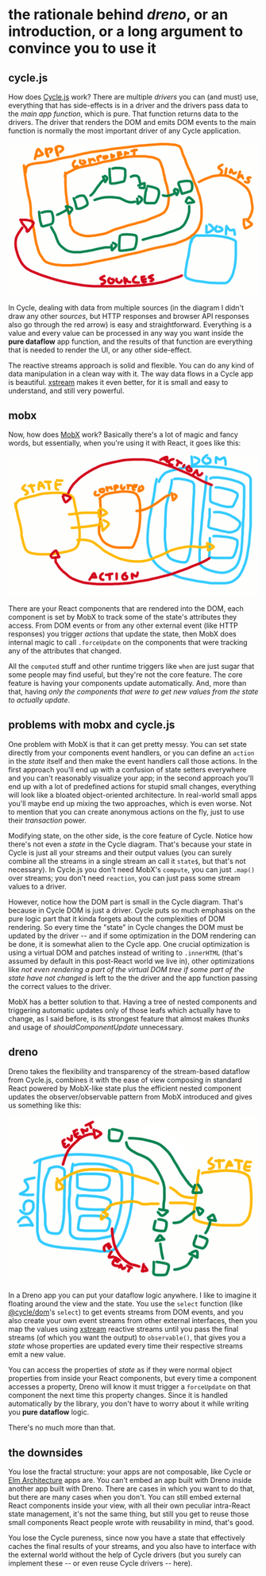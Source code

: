 # the rationale behind _dreno_, or an introduction, or a long argument to convince you to use it

## cycle.js

How does [Cycle.js](https://github.com/cyclejs/cyclejs) work? There are multiple _drivers_ you can (and must) use, everything that has side-effects is in a driver and the drivers pass data to the _main app function_, which is pure. That function returns data to the drivers. The driver that renders the DOM and emits DOM events to the main function is normally the most important driver of any Cycle application.

![schematics of how cycle.js works](cycle.png)

In Cycle, dealing with data from multiple sources (in the diagram I didn't draw any other _sources_, but HTTP responses and browser API responses also go through the red arrow) is easy and straightforward. Everything is a value and every value can be processed in any way you want inside the **pure dataflow** app function, and the results of that function are everything that is needed to render the UI, or any other side-effect.

The reactive streams approach is solid and flexible. You can do any kind of data manipulation in a clean way with it. The way data flows in a Cycle app is beautiful. [xstream](https://github.com/staltz/xstream) makes it even better, for it is small and easy to understand, and still very powerful.

## mobx

Now, how does [MobX](https://github.com/mobxjs/mobx) work? Basically there's a lot of magic and fancy words, but essentially, when you're using it with React, it goes like this:

![schematics of how mobx works](mobx.png)

There are your React components that are rendered into the DOM, each component is set by MobX to track some of the state's attributes they access. From DOM events or from any other external event (like HTTP responses) you trigger _actions_ that update the state, then MobX does internal magic to call `.forceUpdate` on the components that were tracking any of the attributes that changed.

All the `computed` stuff and other runtime triggers like `when` are just sugar that some people may find useful, but they're not the core feature. The core feature is having your components update automatically. And, more than that, having _only the components that were to get new values from the state to actually update_.

## problems with mobx and cycle.js

One problem with MobX is that it can get pretty messy. You can set state directly from your components event handlers, or you can define an `action` in the _state_ itself and then make the event handlers call those actions. In the first approach you'll end up with a confusion of state setters everywhere and you can't reasonably visualize your app; in the second approach you'll end up with a lot of predefined actions for stupid small changes, everything will look like a bloated object-oriented architecture. In real-world small apps you'll maybe end up mixing the two approaches, which is even worse. Not to mention that you can create anonymous actions on the fly, just to use their _transaction_ power.

Modifying state, on the other side, is the core feature of Cycle. Notice how there's not even a _state_ in the Cycle diagram. That's because your state in Cycle is just all your streams and their output values (you can surely combine all the streams in a single stream an call it `state$`, but that's not necessary). In Cycle.js you don't need MobX's `compute`, you can just `.map()` over streams; you don't need `reaction`, you can just pass some stream values to a driver.

However, notice how the DOM part is small in the Cycle diagram. That's because in Cycle DOM is just a driver. Cycle puts so much emphasis on the pure logic part that it kinda forgets about the complexities of DOM rendering. So every time the "state" in Cycle changes the DOM must be updated by the driver -- and if some optimization in the DOM rendering can be done, it is somewhat alien to the Cycle app. One crucial optimization is using a virtual DOM and patches instead of writing to `.innerHTML` (that's assumed by default in this post-React world we live in), other optimizations like _not even rendering a part of the virtual DOM tree if some part of the state have not changed_ is left to the the driver and the app function passing the correct values to the driver.

MobX has a better solution to that. Having a tree of nested components and triggering automatic updates only of those leafs which actually have to change, as I said before, is its strongest feature that almost makes _thunks_ and usage of _shouldComponentUpdate_ unnecessary.

## dreno

Dreno takes the flexibility and transparency of the stream-based dataflow from Cycle.js, combines it with the ease of view composing in standard React powered by MobX-like state plus the efficient nested component updates the observer/observable pattern from MobX introduced and gives us something like this:

![schematics of how dreno works](dreno.png)

In a Dreno app you can put your dataflow logic anywhere. I like to imagine it floating around the view and the state. You use the `select` function (like [@cycle/dom](https://cycle.js.org/api/dom.html)'s `select`) to get events streams from DOM events, and you also create your own event streams from other external interfaces, then you map the values using [xstream](https://github.com/staltz/xstream) reactive streams until you pass the final streams (of which you want the output) to `observable()`, that gives you a _state_ whose properties are updated every time their respective streams emit a new value.

You can access the properties of _state_ as if they were normal object properties from inside your React components, but every time a component accesses a property, Dreno will know it must trigger a `forceUpdate` on that component the next time this property changes. Since it is handled automatically by the library, you don't have to worry about it while writing you **pure dataflow** logic.

There's no much more than that.

## the downsides

You lose the fractal structure: your apps are not composable, like Cycle or [Elm Architecture](https://guide.elm-lang.org/architecture/) apps are. You can't embed an app built with Dreno inside another app built with Dreno. There are cases in which you want to do that, but there are many cases when you don't. You can still embed external React components inside your view, with all their own peculiar intra-React state management, it's not the same thing, but still you get to reuse those small components React people wrote with reusability in mind, that's good.

You lose the Cycle pureness, since now you have a state that effectively caches the final results of your streams, and you also have to interface with the external world without the help of Cycle drivers (but you surely can implement these -- or even reuse Cycle drivers -- here).
